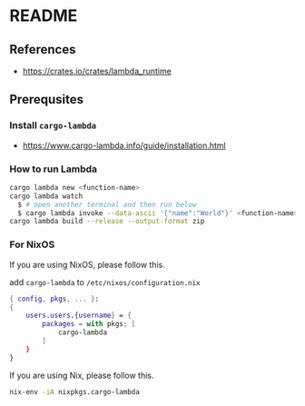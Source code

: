 # README
## References

- <https://crates.io/crates/lambda_runtime>

## Prerequsites

### Install `cargo-lambda`

- <https://www.cargo-lambda.info/guide/installation.html>

### How to run Lambda

```bash
cargo lambda new <function-name>
cargo lambda watch
  $ # open another terminal and then run below
  $ cargo lambda invoke --data-ascii '{"name":"World"}' <function-name>
cargo lambda build --release --output-format zip
```


### For NixOS

If you are using NixOS, please follow this.

add `cargo-lambda` to `/etc/nixos/configuration.nix`

```nix
{ config, pkgs, ... }:
{
    users.users.{username} = {
        packages = with pkgs; [
            cargo-lambda
        ]
    }
}
```


If you are using Nix, please follow this.

```bash
nix-env -iA nixpkgs.cargo-lambda
```

